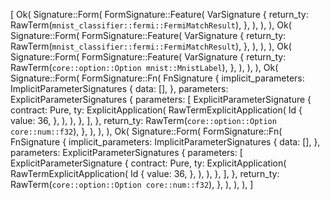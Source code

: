 [
    Ok(
        Signature::Form(
            FormSignature::Feature(
                VarSignature {
                    return_ty: RawTerm(`mnist_classifier::fermi::FermiMatchResult`),
                },
            ),
        ),
    ),
    Ok(
        Signature::Form(
            FormSignature::Feature(
                VarSignature {
                    return_ty: RawTerm(`mnist_classifier::fermi::FermiMatchResult`),
                },
            ),
        ),
    ),
    Ok(
        Signature::Form(
            FormSignature::Feature(
                VarSignature {
                    return_ty: RawTerm(`core::option::Option mnist::MnistLabel`),
                },
            ),
        ),
    ),
    Ok(
        Signature::Form(
            FormSignature::Fn(
                FnSignature {
                    implicit_parameters: ImplicitParameterSignatures {
                        data: [],
                    },
                    parameters: ExplicitParameterSignatures {
                        parameters: [
                            ExplicitParameterSignature {
                                contract: Pure,
                                ty: ExplicitApplication(
                                    RawTermExplicitApplication(
                                        Id {
                                            value: 36,
                                        },
                                    ),
                                ),
                            },
                        ],
                    },
                    return_ty: RawTerm(`core::option::Option core::num::f32`),
                },
            ),
        ),
    ),
    Ok(
        Signature::Form(
            FormSignature::Fn(
                FnSignature {
                    implicit_parameters: ImplicitParameterSignatures {
                        data: [],
                    },
                    parameters: ExplicitParameterSignatures {
                        parameters: [
                            ExplicitParameterSignature {
                                contract: Pure,
                                ty: ExplicitApplication(
                                    RawTermExplicitApplication(
                                        Id {
                                            value: 36,
                                        },
                                    ),
                                ),
                            },
                        ],
                    },
                    return_ty: RawTerm(`core::option::Option core::num::f32`),
                },
            ),
        ),
    ),
]